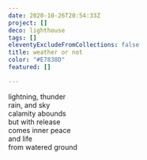 ```yaml
---
date: 2020-10-26T20:54:33Z
project: []
deco: lighthouse
tags: []
eleventyExcludeFromCollections: false
title: weather or not
color: "#E7838D"
featured: []

---
```

lightning, thunder  
rain, and sky  
calamity abounds  
but with release  
comes inner peace  
and life  
from watered ground